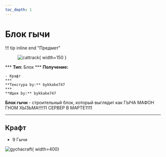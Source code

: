 ```yaml
---
toc_depth: 1
---
```


# Блок гычи

!!! tip inline end "Предмет"
    <figure markdown="span">
        ![cattrack](../../assets/items/block/gycha.png){ width=150 }
    </figure>
    ***
    **Тип:** Блок
    ***
    **Получение:**
    
    - Крафт
    ***
    **Текстура by:** bykkake747
    ***
    **Идея by:** bykkake747

**Блок гычи** - строительный блок, который выглядит как ГЫЧА МАФОН ГНОМ ХЫЗЬМА!!!!11 СЕРВЕР В МАРТЕ1111

***

## Крафт

- 9 Гычи

![gychacraft](../../assets/crafts/gychablock.png){ width=400}